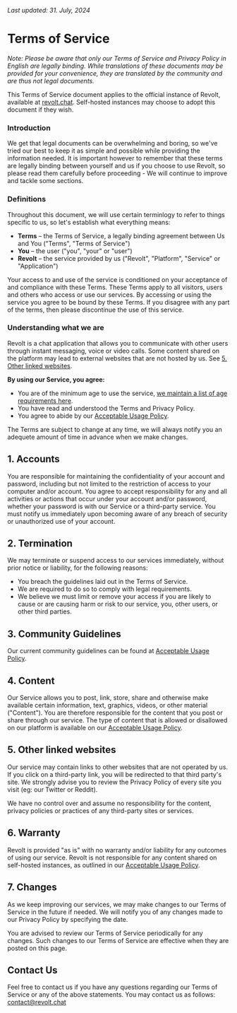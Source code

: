 _Last updated: 31. July, 2024_

<!-- _Effective: 31. July, 2024_ -->

# Terms of Service

_Note: Please be aware that only our Terms of Service and Privacy Policy in English are legally binding. While translations of these documents may be provided for your convenience, they are translated by the community and are thus not legal documents._

This Terms of Service document applies to the official instance of Revolt, available at [revolt.chat](https://revolt.chat). Self-hosted instances may choose to adopt this document if they wish.

### **Introduction**

We get that legal documents can be overwhelming and boring, so we've tried our best to keep it as simple and possible while providing the information needed. It is important however to remember that these terms are legally binding between yourself and us if you choose to use Revolt, so please read them carefully before proceeding - We will continue to improve and tackle some sections.

### Definitions

Throughout this document, we will use certain terminlogy to refer to things specific to us, so let's establish what everything means:

- **Terms** – the Terms of Service, a legally binding agreement between Us and You ("Terms", "Terms of Service")
- **You** – the user ("you", "your" or "user")
- **Revolt** – the service provided by us ("Revolt", "Platform", "Service" or "Application")

Your access to and use of the service is conditioned on your acceptance of and compliance with these Terms. These Terms apply to all visitors, users and others who access or use our services. By accessing or using the service you agree to be bound by these Terms. If you disagree with any part of the terms, then please discontinue the use of this service.

### **Understanding what we are**

Revolt is a chat application that allows you to communicate with other users through instant messaging, voice or video calls. Some content shared on the platform may lead to external websites that are not hosted by us. See [5. Other linked websites](#5.%20Other%20linked%20websites).

**By using our Service, you agree:**

- You are of the minimum age to use the service, [we maintain a list of age requirements here](https://support.revolt.chat/kb/safety/minimum-age-guidelines).
- You have read and understood the Terms and Privacy Policy.
- You agree to abide by our [Acceptable Usage Policy](https://revolt.chat/aup).

The Terms are subject to change at any time, we will always notify you an adequete amount of time in advance when we make changes.

## 1. Accounts

You are responsible for maintaining the confidentiality of your account and password, including but not limited to the restriction of access to your computer and/or account. You agree to accept responsibility for any and all activities or actions that occur under your account and/or password, whether your password is with our Service or a third-party service. You must notify us immediately upon becoming aware of any breach of security or unauthorized use of your account.

## 2. Termination

We may terminate or suspend access to our services immediately, without prior notice or liability, for the following reasons:

- You breach the guidelines laid out in the Terms of Service.
- We are required to do so to comply with legal requirements.
- We believe we must limit or remove your access if you are likely to cause or are causing harm or risk to our service, you, other users, or other third parties.

## 3. Community Guidelines

Our current community guidelines can be found at [Acceptable Usage Policy](https://revolt.chat/aup).

## 4. Content

Our Service allows you to post, link, store, share and otherwise make available certain information, text, graphics, videos, or other material ("Content"). You are therefore responsible for the content that you post or share through our service. The type of content that is allowed or disallowed on our platform is available on our [Acceptable Usage Policy](https://revolt.chat/aup).

## 5. Other linked websites

Our service may contain links to other websites that are not operated by us. If you click on a third-party link, you will be redirected to that third party's site. We strongly advise you to review the Privacy Policy of every site you visit (eg: our Twitter or Reddit).

We have no control over and assume no responsibility for the content, privacy policies or practices of any third-party sites or services.

## 6. Warranty

Revolt is provided "as is" with no warranty and/or liability for any outcomes of using our service. Revolt is not responsible for any content shared on self-hosted instances, as outlined in our [Acceptable Usage Policy](https://revolt.chat/aup).

## 7. Changes

As we keep improving our services, we may make changes to our Terms of Service in the future if needed. We will notify you of any changes made to our Privacy Policy by specifying the date.

You are advised to review our Terms of Service periodically for any changes. Such changes to our Terms of Service are effective when they are posted on this page.

## Contact Us

Feel free to contact us if you have any questions regarding our Terms of Service or any of the above statements. You may contact us as follows: [contact@revolt.chat](mailto:contact@revolt.chat)
